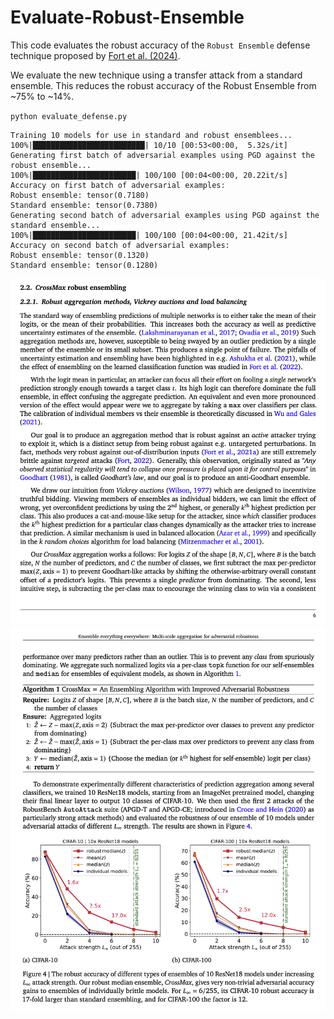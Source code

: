 # Evaluate-Robust-Ensemble

This code evaluates the robust accuracy of the `Robust Ensemble` defense technique proposed by [Fort et al. (2024)](https://arxiv.org/pdf/2408.05446).

We evaluate the new technique using a transfer attack from a standard ensemble. This reduces the
robust accuracy of the Robust Ensemble from ~75% to ~14%.


`python evaluate_defense.py`

```
Training 10 models for use in standard and robust ensemblees...                                                                                                                                                     
100%|█████████████████████████| 10/10 [00:53<00:00,  5.32s/it]
Generating first batch of adversarial examples using PGD against the robust ensemble...
100%|███████████████████████| 100/100 [00:04<00:00, 20.22it/s]
Accuracy on first batch of adversarial examples:
Robust ensemble: tensor(0.7180)
Standard ensemble: tensor(0.7380)
Generating second batch of adversarial examples using PGD against the standard ensemble...
100%|███████████████████████| 100/100 [00:04<00:00, 21.42it/s]
Accuracy on second batch of adversarial examples:
Robust ensemble: tensor(0.1320)
Standard ensemble: tensor(0.1280)
```

![](imgs/fort2024a.png)
![](imgs/fort2024b.png)


